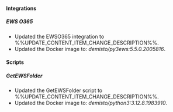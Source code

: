 
#### Integrations

##### EWS O365

- Updated the EWSO365 integration to %%UPDATE_CONTENT_ITEM_CHANGE_DESCRIPTION%%.
- Updated the Docker image to: *demisto/py3ews:5.5.0.2005816*.


#### Scripts

##### GetEWSFolder

- Updated the GetEWSFolder script to %%UPDATE_CONTENT_ITEM_CHANGE_DESCRIPTION%%.
- Updated the Docker image to: *demisto/python3:3.12.8.1983910*.

